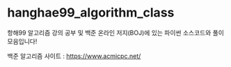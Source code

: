# hanghae99_algorithm_class
항해99 알고리즘 강의 공부 및 백준 온라인 저지(BOJ)에 있는 파이썬 소스코드와 풀이 모음입니다!

백준 알고리즘 사이트 : https://www.acmicpc.net/
